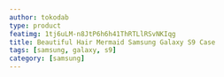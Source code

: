 ```yaml
---
author: tokodab
type: product
featimg: 1tj6uLM-n8JtP6h6h41ThRTLlRSvNKIqg
title: Beautiful Hair Mermaid Samsung Galaxy S9 Case
tags: [samsung, galaxy, s9]
category: [samsung]
---
```

